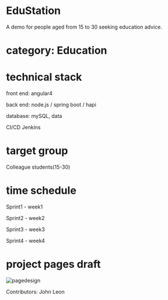 # EduStation
A demo for people aged from 15 to 30 seeking education advice.

# category: Education

# technical stack
front end: angular4  
   
back end: node.js / spring boot / hapi  
   
database: mySQL, data  

CI/CD Jenkins

# target group
Colleague students(15-30)

# time schedule
Sprint1 - week1 

Sprint2 - week2

Sprint3 - week3

Sprint4 - week4

# project pages draft
![pagedesign](https://user-images.githubusercontent.com/17025949/30846092-873d607a-a2d9-11e7-9ba5-3886d8744d3c.png)
 

Contributors:
John
Leon
